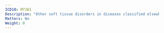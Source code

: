 ```yaml
---
ICD10: M7381
Description: "Other soft tissue disorders in diseases classified elsewhere: Shoulder region"
Matters: No
Weight: 0
---
```

